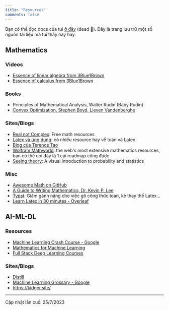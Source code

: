 ```yaml
---
title: "Resources"
comments: false
---
```


Bạn có thể đọc docs của tui [ở đây](https://ngntrgduc.github.io/docs/) (dead 🥲).
Đây là trang lưu trữ một số nguồn tài liệu mà tui thấy hay hay.

## Mathematics
### Videos
- [Essence of linear algebra from 3Blue1Brown](https://www.youtube.com/playlist?list=PLZHQObOWTQDPD3MizzM2xVFitgF8hE_ab)
- [Essence of calculus from 3Blue1Brown](https://www.youtube.com/playlist?list=PLZHQObOWTQDMsr9K-rj53DwVRMYO3t5Yr)

### Books
- Principles of Mathematical Analysis, Walter Rudin (Baby Rudin)
- [Convex Optimization, Stephen Boyd, Lieven Vandenberghe](https://web.stanford.edu/~boyd/cvxbook/bv_cvxbook.pdf)


### Sites/Blogs
- [Real not Complex](https://realnotcomplex.com/): Free math resources
- [Latex và ứng dụng](https://vietex.blog.fc2.com/): có nhiều resource hay về toán và Latex
- [Blog của Terence Tao](https://terrytao.wordpress.com/)
- [Wolfram Mathworld](https://mathworld.wolfram.com/): the web's most extensive mathematics resources, bạn có thể coi đây là 1 cái roadmap cũng được
- [Seeing theory](https://seeing-theory.brown.edu/index.html): A visual introduction to probability and statistics

### Misc
- [Awesome Math on GitHub](https://github.com/rossant/awesome-math)
- [A Guide to Writing Mathematics, Dr. Kevin P. Lee](https://web.cs.ucdavis.edu/~amenta/w10/writingman.pdf)
- [Typst](https://github.com/typst/typst): Giảm gánh nặng cho việc gõ công thức toán, kẻ thay thế Latex...
- [Learn Latex in 30 minutes - Overleaf](https://www.overleaf.com/learn/latex/Learn_LaTeX_in_30_minutes)

## AI-ML-DL

### Resources
- [Machine Learning Crash Course - Google](https://developers.google.com/machine-learning/crash-course)
- [Mathematics for Machine Learning](https://mml-book.github.io/)
- [Full Stack Deep Learning Courses](https://fullstackdeeplearning.com/course/)

### Sites/Blogs
- [Distill](https://distill.pub/)
- [Machine Learning Grossary - Google](https://developers.google.com/machine-learning/glossary)
- https://kidger.site/


---
Cập nhật lần cuối 25/7/2023
